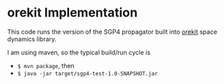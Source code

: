 # orekit Implementation
This code runs the version of the SGP4 propagator built into [orekit](https://www.orekit.org/) space dynamics library.

I am using maven, so the typical build/run cycle is
- `$ mvn package`, then
- `$ java -jar target/sgp4-test-1.0-SNAPSHOT.jar`
